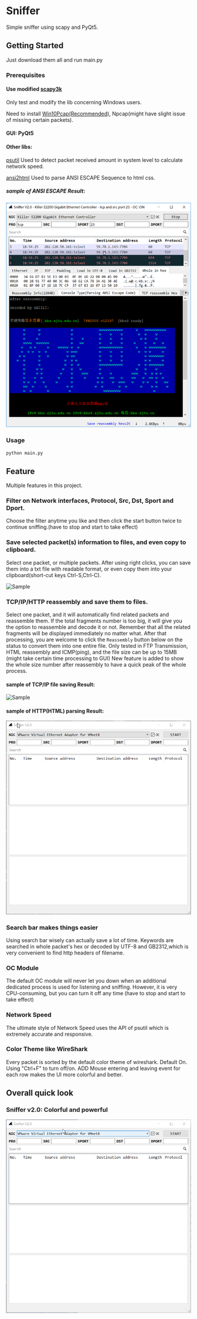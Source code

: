 # Sniffer

Simple sniffer using scapy and PyQt5.

## Getting Started

Just download them all and run main.py

### Prerequisites

#### Use modified [scapy3k](https://github.com/phaethon/scapy)

Only test and modify the lib concerning Windows users.

Need to install [Win10Pcap(Recommended)](http://www.win10pcap.org/), Npcap(might have slight issue of missing certain packets).

#### GUI: PyQt5

#### Other libs: 
	

[psutil](https://github.com/giampaolo/psutil) Used to detect packet received amount in system level to calculate network speed. 

[ansi2html](https://github.com/ralphbean/ansi2html) Used to parse ANSI ESCAPE Sequence to html css.

##### sample of ANSI ESCAPE Result:

![Sample](/sample_pic/sample2.png "Sample")

### Usage
```
python main.py
```

## Feature

Multiple features in this project.

### Filter on Network interfaces, Protocol, Src, Dst, Sport and Dport.

Choose the filter anytime you like and then click the start button twice to continue sniffing.(have to stop and start to take effect)

### Save selected packet(s) information to files, and even copy to clipboard.

Select one packet, or multiple packets. After using right clicks, you can save them into a txt file with readable format, or even copy
them into your clipboard(short-cut keys Ctrl-S,Ctrl-C). 

![Sample](/sample_pic/save_sample.gif "Sample")

### TCP/IP/HTTP reassembly and save them to files.

Select one packet, and it will automatically find related packets and reassemble them.
If the total fragments number is too big, it will give you the option to reassemble and decode it or not.
Remember that all the related fragments will be displayed immediately no matter what.
After that processing, you are welcome to click the `Reassembly` button below on the status to convert them into one entire file.
Only tested in FTP Transmission, HTML reassembly and ICMP(ping), and the file size can be up to 15MB (might take certain time processing to GUI)
New feature is added to show the whole size number after reassembly to have a quick peak of the whole process.

#### sample of TCP/IP file saving Result:

![Sample](/sample_pic/reassemble_sample.gif "Sample")

#### sample of HTTP(HTML) parsing Result:

![Sample](/sample_pic/html_sample.gif "HTML Sample")

### Search bar makes things easier

Using search bar wisely can actually save a lot of time.
Keywords are searched in whole packet's hex or decoded by UTF-8 and GB2312,which is very convenient to find http headers of filename.

### OC Module

The default OC module will never let you down when an additional dedicated process is used for listening and sniffing.
However, it is very CPU-consuming, but you can turn it off any time (have to stop and start to take effect)

### Network Speed

The ultimate style of Network Speed uses the API of psutil which is extremely accurate and responsive.


### Color Theme like WireShark

Every packet is sorted by the default color theme of wireshark. Default On. Using "Ctrl+F" to turn off/on.
ADD Mouse entering and leaving event for each row makes the UI more colorful and better.


## Overall quick look
### Sniffer v2.0: Colorful and powerful

![Sample](/sample_pic/overall_sample.gif "Sample")

